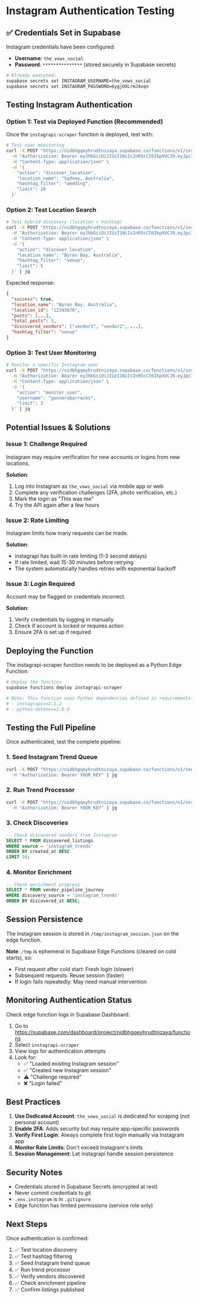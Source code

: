 # Instagram Authentication Testing

## ✅ Credentials Set in Supabase

Instagram credentials have been configured:
- **Username**: `the_vows_social`
- **Password**: `***************` (stored securely in Supabase secrets)

```bash
# Already executed:
supabase secrets set INSTAGRAM_USERNAME=the_vows_social
supabase secrets set INSTAGRAM_PASSWORD=6ygjUXLrmJ4vqn
```

## Testing Instagram Authentication

### Option 1: Test via Deployed Function (Recommended)

Once the `instagrapi-scraper` function is deployed, test with:

```bash
# Test user monitoring
curl -X POST "https://nidbhgqeyhrudtnizaya.supabase.co/functions/v1/instagrapi-scraper" \
  -H "Authorization: Bearer eyJhbGciOiJIUzI1NiIsInR5cCI6IkpXVCJ9.eyJpc3MiOiJzdXBhYmFzZSIsInJlZiI6Im5pZGJoZ3FleWhydWR0bml6YXlhIiwicm9sZSI6ImFub24iLCJpYXQiOjE3NTkzODkzMDcsImV4cCI6MjA3NDk2NTMwN30.InpMiPXzRV4NKli2x35fasbbVY_6c1oQFjy6Xhyul0w" \
  -H "Content-Type: application/json" \
  -d '{
    "action": "discover_location",
    "location_name": "Sydney, Australia",
    "hashtag_filter": "wedding",
    "limit": 10
  }'
```

### Option 2: Test Location Search

```bash
# Test hybrid discovery (location + hashtag)
curl -X POST "https://nidbhgqeyhrudtnizaya.supabase.co/functions/v1/instagrapi-scraper" \
  -H "Authorization: Bearer eyJhbGciOiJIUzI1NiIsInR5cCI6IkpXVCJ9.eyJpc3MiOiJzdXBhYmFzZSIsInJlZiI6Im5pZGJoZ3FleWhydWR0bml6YXlhIiwicm9sZSI6ImFub24iLCJpYXQiOjE3NTkzODkzMDcsImV4cCI6MjA3NDk2NTMwN30.InpMiPXzRV4NKli2x35fasbbVY_6c1oQFjy6Xhyul0w" \
  -H "Content-Type: application/json" \
  -d '{
    "action": "discover_location",
    "location_name": "Byron Bay, Australia",
    "hashtag_filter": "venue",
    "limit": 5
  }' | jq
```

Expected response:
```json
{
  "success": true,
  "location_name": "Byron Bay, Australia",
  "location_id": "12345678",
  "posts": [...],
  "total_posts": 5,
  "discovered_vendors": ["vendor1", "vendor2", ...],
  "hashtag_filter": "venue"
}
```

### Option 3: Test User Monitoring

```bash
# Monitor a specific Instagram user
curl -X POST "https://nidbhgqeyhrudtnizaya.supabase.co/functions/v1/instagrapi-scraper" \
  -H "Authorization: Bearer eyJhbGciOiJIUzI1NiIsInR5cCI6IkpXVCJ9.eyJpc3MiOiJzdXBhYmFzZSIsInJlZiI6Im5pZGJoZ3FleWhydWR0bml6YXlhIiwicm9sZSI6ImFub24iLCJpYXQiOjE3NTkzODkzMDcsImV4cCI6MjA3NDk2NTMwN30.InpMiPXzRV4NKli2x35fasbbVY_6c1oQFjy6Xhyul0w" \
  -H "Content-Type: application/json" \
  -d '{
    "action": "monitor_user",
    "username": "gunnersbarracks",
    "limit": 3
  }' | jq
```

## Potential Issues & Solutions

### Issue 1: Challenge Required

Instagram may require verification for new accounts or logins from new locations.

**Solution**:
1. Log into Instagram as `the_vows_social` via mobile app or web
2. Complete any verification challenges (2FA, photo verification, etc.)
3. Mark the login as "This was me"
4. Try the API again after a few hours

### Issue 2: Rate Limiting

Instagram limits how many requests can be made.

**Solution**:
- instagrapi has built-in rate limiting (1-3 second delays)
- If rate limited, wait 15-30 minutes before retrying
- The system automatically handles retries with exponential backoff

### Issue 3: Login Required

Account may be flagged or credentials incorrect.

**Solution**:
1. Verify credentials by logging in manually
2. Check if account is locked or requires action
3. Ensure 2FA is set up if required

## Deploying the Function

The instagrapi-scraper function needs to be deployed as a Python Edge Function:

```bash
# Deploy the function
supabase functions deploy instagrapi-scraper

# Note: This function uses Python dependencies defined in requirements.txt:
# - instagrapi==2.1.2
# - python-dotenv==1.0.0
```

## Testing the Full Pipeline

Once authenticated, test the complete pipeline:

### 1. Seed Instagram Trend Queue
```bash
curl -X POST "https://nidbhgqeyhrudtnizaya.supabase.co/functions/v1/seed-instagram-trends" \
  -H "Authorization: Bearer YOUR_KEY" | jq
```

### 2. Run Trend Processor
```bash
curl -X POST "https://nidbhgqeyhrudtnizaya.supabase.co/functions/v1/instagram-trend-processor" \
  -H "Authorization: Bearer YOUR_KEY" | jq
```

### 3. Check Discoveries
```sql
-- Check discovered vendors from Instagram
SELECT * FROM discovered_listings
WHERE source = 'instagram_trends'
ORDER BY created_at DESC
LIMIT 10;
```

### 4. Monitor Enrichment
```sql
-- Check enrichment progress
SELECT * FROM vendor_pipeline_journey
WHERE discovery_source = 'instagram_trends'
ORDER BY discovered_at DESC;
```

## Session Persistence

The Instagram session is stored in `/tmp/instagram_session.json` on the edge function.

**Note**: `/tmp` is ephemeral in Supabase Edge Functions (cleared on cold starts), so:
- First request after cold start: Fresh login (slower)
- Subsequent requests: Reuse session (faster)
- If login fails repeatedly: May need manual intervention

## Monitoring Authentication Status

Check edge function logs in Supabase Dashboard:
1. Go to https://supabase.com/dashboard/project/nidbhgqeyhrudtnizaya/functions
2. Select `instagrapi-scraper`
3. View logs for authentication attempts
4. Look for:
   - ✅ "Loaded existing Instagram session"
   - ✅ "Created new Instagram session"
   - ⚠️ "Challenge required"
   - ❌ "Login failed"

## Best Practices

1. **Use Dedicated Account**: `the_vows_social` is dedicated for scraping (not personal account)
2. **Enable 2FA**: Adds security but may require app-specific passwords
3. **Verify First Login**: Always complete first login manually via Instagram app
4. **Monitor Rate Limits**: Don't exceed Instagram's limits
5. **Session Management**: Let instagrapi handle session persistence

## Security Notes

- Credentials stored in Supabase Secrets (encrypted at rest)
- Never commit credentials to git
- `.env.instagram` is in `.gitignore`
- Edge function has limited permissions (service role only)

## Next Steps

Once authentication is confirmed:
1. ✅ Test location discovery
2. ✅ Test hashtag filtering
3. ✅ Seed Instagram trend queue
4. ✅ Run trend processor
5. ✅ Verify vendors discovered
6. ✅ Check enrichment pipeline
7. ✅ Confirm listings published
